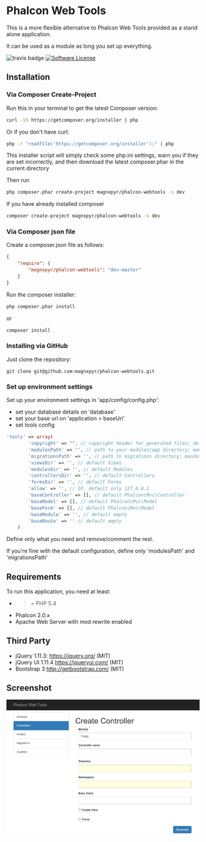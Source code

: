 Phalcon Web Tools
=================
This is a more flexible alternative to Phalcon Web Tools provided as a stand alone application.

It can be used as a module as long you set up everything.

![travis badge](https://travis-ci.org/magnxpyr/phalcon-webtools.svg?branch=master)
[![Software License](https://img.shields.io/badge/license-BSD--3-brightgreen.svg?style=flat-square)](LICENSE.txt?raw=true)

## Installation

### Via Composer Create-Project

Run this in your terminal to get the latest Composer version:

```bash
curl -sS https://getcomposer.org/installer | php
```

Or if you don't have curl:

```bash
php -r "readfile('https://getcomposer.org/installer');" | php
```

This installer script will simply check some php.ini settings, warn you if they are set incorrectly, and then download the latest composer.phar in the current directory

Then run

```bash
php composer.phar create-project magnxpyr/phalcon-webtools -s dev
```

If you have already installed composer

```bash
composer create-project magnxpyr/phalcon-webtools -s dev
```

### Via Composer json file

Create a composer.json file as follows:
```json
{  
    "require": {  
        "magnxpyr/phalcon-webtools": "dev-master"  
    }  
}
```

Run the composer installer:

```bash
php composer.phar install
```

or

```bash
composer install
```

### Installing via GitHub

Just clone the repository:

```
git clone git@github.com:magnxpyr/phalcon-webtools.git
```

### Set up environment settings
Set up your environment settings in 'app/config/config.php':

- set your database details on 'database'
- set your base url on 'application > baseUri'
- set tools config
```php
'tools' => array(
        'copyright' => "", // copyright header for generated files; default empty
        'modulesPath' => '', // path to your modules/app directory; mandatory
        'migrationsPath' => '', // path to migrations directory; mandatory
        'viewsDir' => '', // default Views
        'modulesDir' => '', // default Modules
        'controllersDir' => '', // default Controllers
        'formsDir' => '', // default Forms
        'allow' => '', // IP, default only 127.0.0.1
        'baseController' => [], // default Phalcon\Mvc\Controller
        'baseModel' => [], // default Phalcon\Mvc\Model
        'baseForm' => [], // default Phalcon\Mvc\Model
        'baseModule' => '', // default empty
        'baseRoute' => '' // default empty
    )
```
Define only what you need and remove/comment the rest.

If you're fine with the default configuration, define only 'modulesPath' and 'migrationsPath'

Requirements
------------
To run this application, you need at least:
- >= PHP 5.4
- Phalcon 2.0.x
- Apache Web Server with mod rewrite enabled

Third Party
-----------
* jQuery 1.11.3: https://jquery.org/ (MIT)
* jQuery UI 1.11.4 https://jqueryui.com/ (MIT)
* Bootstrap 3 http://getbootstrap.com/ (MIT)

Screenshot
----------
[![Controller Page](screenshot.png)](screenshot.png?raw=true "Controller Page")
